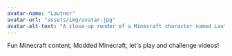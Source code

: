 ```yaml
---
avatar-name: "Lautner"
avatar-url: "assets/img/avatar.jpg"
avatar-alt-text: "A close-up render of a Minecraft character named Lautner with a friendly, smiling expression. Lautner has a medium tan skin tone, brown eyes with white glints, and dark, straight eyebrows. The mouth is open in a small smile, showing a hint of white teeth. A neatly groomed square beard frames the lower half of the face. Black hair covers the top of the head in a rectangular shape. Lautner is wearing a dark shirt or jacket. The background is a soft gradient, fading from purple to light blue, adding a calm, inviting feel."
---
```


Fun Minecraft content, Modded Minecraft, let's play and challenge videos!